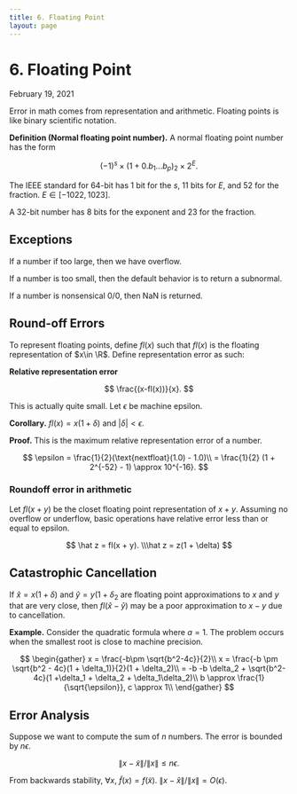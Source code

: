 ```yaml
---
title: 6. Floating Point
layout: page
---
```

# 6. Floating Point

February 19, 2021

Error in math comes from representation and arithmetic. Floating points is like binary scientific notation. 

**Definition (Normal floating point number).** A normal floating point number has the form

$$
(-1)^s \times (1 + 0.b_1\dots b_p)_2 \times 2^E.
$$

The IEEE standard for 64-bit has 1 bit for the $s$, 11 bits for $E$, and $52$ for the fraction. $E \in [-1022, 1023]$.

A 32-bit number has 8 bits for the exponent and 23 for the fraction.

## Exceptions

If a number if too large, then we have overflow.

If a number is too small, then the default behavior is to return a subnormal. 

If a number is nonsensical $0/0$,  then NaN is returned.

## Round-off Errors

To represent floating points, define $fl(x)$ such that $fl(x)$ is the floating representation of $x\in \R$. Define representation error as such:

**Relative representation error**

$$
\frac{(x-fl(x))}{x}.
$$

This is actually quite small. Let $\epsilon$ be machine epsilon. 

**Corollary.** $fl(x) = x(1 + \delta)$ and $|\delta | < \epsilon$. 

**Proof.** This is the maximum relative representation error of a number.

$$
\epsilon = \frac{1}{2}(\text{nextfloat}(1.0) - 1.0)\\
 = \frac{1}{2} (1 + 2^{-52} - 1) \approx 10^{-16}.
$$

### Roundoff error in arithmetic

Let $fl(x+y)$ be the closet floating point representation of $x+y$. Assuming no overflow or underflow, basic operations have relative error less than or equal to epsilon.

$$
\hat z = fl(x + y).
\\\hat z = z(1 + \delta)
$$

## Catastrophic Cancellation

If $\hat x = x(1 + \delta)$ and $\hat y = y(1 + \delta_2$ are floating point approximations to $x$ and $y$ that are very close, then $fl(\hat x - \hat y)$ may be a poor approximation to $x-y$ due to cancellation. 

**Example.** Consider the quadratic formula where $a = 1$. The problem occurs when the smallest root is close to machine precision.

$$
\begin{gather}
x = \frac{-b\pm \sqrt{b^2-4c}}{2}\\
x = \frac{-b \pm \sqrt{b^2 - 4c}(1 + \delta_1)}{2}(1 + \delta_2)\\
 = -b -b \delta_2 + \sqrt{b^2-4c}(1 +\delta_1 + \delta_2 + \delta_1\delta_2)\\
b \approx \frac{1}{\sqrt{\epsilon}}, c \approx 1\\
\end{gather}
$$

## Error Analysis

Suppose we want to compute the sum of $n$ numbers. The error is bounded by $n \epsilon$.

$$
 \|x - \tilde x\|/ \|x\| \leq  n \epsilon.
$$

From backwards stability, $\forall x$, $\tilde f(x) = f(\tilde x)$. $\|x - \hat x\| / \|x\| = O(\epsilon)$.
